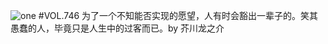![one](http://image.wufazhuce.com/FpanMX7hu9ZB_OuCXHk3v3bGKuO8)
#VOL.746
为了一个不知能否实现的愿望，人有时会豁出一辈子的。笑其愚蠢的人，毕竟只是人生中的过客而已。by 芥川龙之介